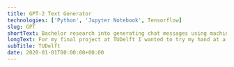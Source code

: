 ```yaml
---
title: GPT-2 Text Generator
technologies: ['Python', 'Jupyter Notebook', Tensorflow]
slug: GPT
shortText: Bachelor research into generating chat messages using machine learning models to improve classification of patients with mental illnesses.
longText: For my final project at TUDelft I wanted to try my hand at a practical machine learning problem. During my research i was able to generate stories that had an accuracy of 58.7% when classified manually and compared using the BLEU score. Final grade 9.5/10
subTitle: TUDelft
date: 2020-01-01T00:00:00+00:00
---
```

